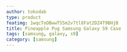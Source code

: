 ```yaml
---
author: tokodab
type: product
featimg: 1wqcToDBwwTS5m2v7tl8Fat2DZ4T9BHjB
title: Pineapple Pug Samsung Galaxy S9 Case
tags: [samsung, galaxy, s9]
category: [samsung]
---
```

